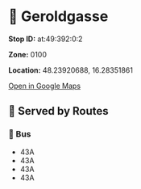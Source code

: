 # 🚉 Geroldgasse


**Stop ID:** at:49:392:0:2

**Zone:** 0100

**Location:** 48.23920688, 16.28351861

[Open in Google Maps](https://www.google.com/maps?q=48.23920688,16.28351861)

## 🚆 Served by Routes

### 🚌 Bus
- 43A
- 43A
- 43A
- 43A